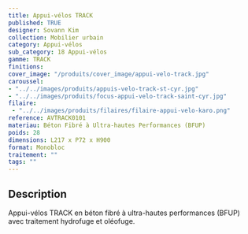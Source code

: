 ```yaml
---
title: Appui-vélos TRACK 
published: TRUE
designer: Sovann Kim
collection: Mobilier urbain
category: Appui-vélos 
sub_category: 18 Appui-vélos
gamme: TRACK 
finitions: 
cover_image: "/produits/cover_image/appui-velo-track.jpg"
caroussel: 
- "../../images/produits/appuis-velo-track-st-cyr.jpg"
- "../../images/produits/focus-appui-velo-track-saint-cyr.jpg"
filaire: 
 - "../../images/produits/filaires/filaire-appui-velo-karo.png"
reference: AVTRACK0101
materiau: Béton Fibré à Ultra-hautes Performances (BFUP)
poids: 28
dimensions: L217 x P72 x H900 
format: Monobloc
traitement: ""
tags: ""
---
```


## Description

Appui-vélos TRACK en béton fibré à ultra-hautes performances (BFUP) avec traitement hydrofuge et oléofuge.
